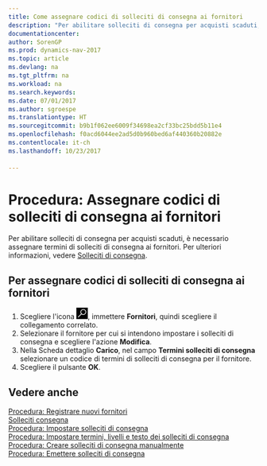 ```yaml
---
title: Come assegnare codici di solleciti di consegna ai fornitori
description: "Per abilitare solleciti di consegna per acquisti scaduti, è necessario assegnare termini di solleciti di consegna ai fornitori."
documentationcenter: 
author: SorenGP
ms.prod: dynamics-nav-2017
ms.topic: article
ms.devlang: na
ms.tgt_pltfrm: na
ms.workload: na
ms.search.keywords: 
ms.date: 07/01/2017
ms.author: sgroespe
ms.translationtype: HT
ms.sourcegitcommit: b9b1f062ee6009f34698ea2cf33bc25bdd5b11e4
ms.openlocfilehash: f0acd6044ee2ad5d0b960bed6af440360b20882e
ms.contentlocale: it-ch
ms.lasthandoff: 10/23/2017

---
```

# <a name="how-to-assign-delivery-reminder-codes-to-vendors"></a>Procedura: Assegnare codici di solleciti di consegna ai fornitori
Per abilitare solleciti di consegna per acquisti scaduti, è necessario assegnare termini di solleciti di consegna ai fornitori. Per ulteriori informazioni, vedere [Solleciti di consegna](delivery-reminders.md).  

## <a name="to-assign-delivery-reminders-codes-to-vendors"></a>Per assegnare codici di solleciti di consegna ai fornitori  

1.  Scegliere l'icona ![Cerca pagina o report](../../media/ui-search/search_small.png "icona Cerca pagina o report"), immettere **Fornitori**, quindi scegliere il collegamento correlato.  
2.  Selezionare il fornitore per cui si intendono impostare i solleciti di consegna e scegliere l'azione **Modifica**.  
3.  Nella Scheda dettaglio **Carico**, nel campo **Termini solleciti di consegna** selezionare un codice di termini di solleciti di consegna per il fornitore.  
4.  Scegliere il pulsante **OK**.  

## <a name="see-also"></a>Vedere anche  
 [Procedura: Registrare nuovi fornitori](../../purchasing-how-register-new-vendors.md)   
 [Solleciti consegna](delivery-reminders.md)   
 [Procedura: Impostare solleciti di consegna](how-to-set-up-delivery-reminders.md)   
 [Procedura: Impostare termini, livelli e testo dei solleciti di consegna](how-to-set-up-delivery-reminder-terms-levels-and-text.md)   
 [Procedura: Creare solleciti di consegna manualmente](how-to-create-delivery-reminders-manually.md)   
 [Procedura: Emettere solleciti di consegna](how-to-issue-delivery-reminders.md)

